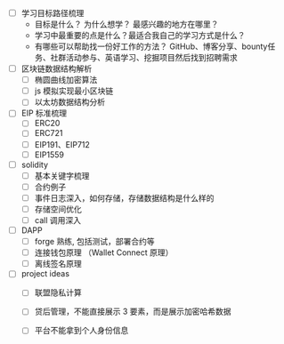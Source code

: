 
- [ ] 学习目标路径梳理
	- 目标是什么？ 为什么想学？ 最感兴趣的地方在哪里？
	- 学习中最重要的点是什么？最适合我自己的学习方式是什么？
	- 有哪些可以帮助找一份好工作的方法？ GitHub、博客分享、bounty任务、社群活动参与、英语学习、挖掘项目然后找到招聘需求
- [ ] 区块链数据结构解析
	- [ ] 椭圆曲线加密算法
	- [ ] js 模拟实现最小区块链
	- [ ] 以太坊数据结构分析
- [ ]  EIP 标准梳理 
	- [ ] ERC20
	- [ ] ERC721
	- [ ] EIP191、EIP712 
	- [ ] EIP1559
- [ ] solidity 
	- [ ] 基本关键字梳理
	- [ ] 合约例子
	- [ ] 事件日志深入，如何存储，存储数据结构是什么样的
	- [ ] 存储空间优化
	- [ ] call 调用深入
- [ ] DAPP
	- [ ] forge 熟练, 包括测试，部署合约等
	- [ ] 连接钱包原理 （Wallet Connect 原理）
	- [ ] 离线签名原理
- [ ] project ideas
	- [ ] 联盟隐私计算
	- [ ] 贷后管理，不能直接展示 3 要素，而是展示加密哈希数据
	- [ ] 平台不能拿到个人身份信息




